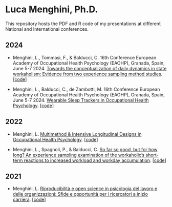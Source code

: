# Luca Menghini, Ph.D.
This repository hosts the PDF and R code of my presentations at different National and International conferences. 

## 2024

- Menghini, L., Tommasi, F., & Balducci, C. 16th Conference European Academy of Occupational Health Psychology (EAOHP), Granada, Spain, June 5-7 2024. [Towards the conceptualization of daily dynamics in state workaholism: Evidence from two experience sampling method studies](https://luca-menghini.github.io/pResentations/2024/EAOHP24/EAOHP2024.pdf).  [[code](https://luca-menghini.github.io/pResentations/2024/EAOHP24/EAOHP2024.Rmd)]

- Menghini, L., Balducci, C., de Zambotti, M. 16th Conference European Academy of Occupational Health Psychology (EAOHP), Granada, Spain, June 5-7 2024. [Wearable Sleep Trackers in
Occupational Health Psychology](https://luca-menghini.github.io/pResentations/2024/EAOHP24/EAOHP2024_sleep.pdf).  [[code](https://luca-menghini.github.io/pResentations/2024/EAOHP24/EAOHP2024_sleep.Rmd)]

## 2022

- Menghini, L. [Multimethod & Intensive Longitudinal Designs in Occupational Health Psychology](https://luca-menghini.github.io/pResentations/2022/AIP2022_Psicostat.pdf).  [[code](https://luca-menghini.github.io/pResentations/2022/AIP2022_Psicostat.Rmd)]

- Menghini, L., Spagnoli, P., & Balducci, C. [So far so good, but for how long? An experience sampling examination of the workaholic’s short-term reactions to increased workload and workday accumulation](https://luca-menghini.github.io/pResentations/2022/EAOHP2022.pdf).  [[code](https://luca-menghini.github.io/pResentations/2022/EAOHP2022.Rmd)]

## 2021

- Menghini, L. [Riproducibilità e open science in psicologia del lavoro e delle organizzazioni: Sfide e opportunità per i ricercatori a inizio carriera](https://luca-menghini.github.io/pResentations/2021/AIP2021AIP2021.pdf).  [[code](https://luca-menghini.github.io/pResentations/2021/AIP2021AIP2021.Rmd)]
